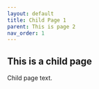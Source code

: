 ```yaml
---
layout: default
title: Child Page 1
parent: This is page 2
nav_order: 1
---
```


## This is a child page
Child page text.